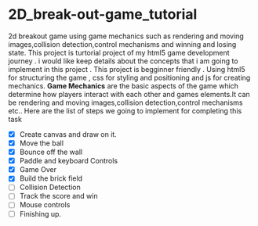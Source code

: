 # 2D_break-out-game_tutorial
2d breakout game using game mechanics such as rendering and moving images,collision detection,control mechanisms and winning and losing state. This project is turtorial project of my html5 game development journey . i would like keep details about the concepts that i am going to implement in this project .
This project is begginner friendly . 
Using html5 for structuring the game , css for styling and positioning and js for creating mechanics.
**Game Mechanics** are the basic aspects of the game which determine how players interact with each other and games elements.It can be rendering and moving images,collision detection,control mechanisms etc.. 
Here are the list of steps we going to implement for completing this task
- [x]  Create canvas and draw on it.
- [x]  Move the ball
- [x]  Bounce off the wall
- [x]  Paddle and keyboard Controls
- [x]  Game Over
- [x]  Build the brick field
- [ ]  Collision Detection
- [ ]  Track the score and win
- [ ]  Mouse controls
- [ ]  Finishing up.
